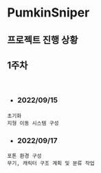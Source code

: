 # PumkinSniper



## 프로젝트 진행 상황

## 1주차 
<br/>

- ### 2022/09/15
```
초기화
지형 이동 시스템 구성
```
- ### 2022/09/17
```
포톤 환경 구성
무기, 캐릭터 구조 계획 및 분류 작업
```